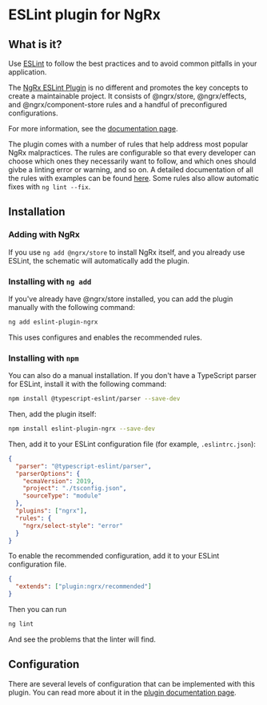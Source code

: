 # ESLint plugin for NgRx

## What is it?

Use [ESLint](https://eslint.org/) to follow the best practices and to avoid common pitfalls in your application.

The [NgRx ESLint Plugin]((https://github.com/timdeschryver/eslint-plugin-ngrx)) is no different and promotes the key concepts to create a maintainable project. It consists of @ngrx/store, @ngrx/effects, and @ngrx/component-store rules and a handful of preconfigured configurations.

For more information, see the [documentation page](https://github.com/timdeschryver/eslint-plugin-ngrx/blob/main/README.md).

The plugin comes with a number of rules that help address most popular NgRx malpractices. The rules are configurable so that every developer can choose which ones they necessarily want to follow, and which ones should givbe a linting error or warning, and so on. A detailed documentation of all the rules with examples can be found [here](https://github.com/timdeschryver/eslint-plugin-ngrx/tree/main/docs/rules). Some rules also allow automatic fixes with `ng lint --fix`.

## Installation

### Adding with NgRx

If you use `ng add @ngrx/store` to install NgRx itself, and you already use ESLint, the schematic will automatically add the plugin.

### Installing with `ng add`

If you've already have @ngrx/store installed, you can add the plugin manually with the following command:

```sh
ng add eslint-plugin-ngrx
```

This uses configures and enables the recommended rules.

### Installing with `npm`

You can also do a manual installation. If you don't have a TypeScript parser for ESLint, install it with the following command:

```sh
npm install @typescript-eslint/parser --save-dev
```

Then, add the plugin itself:

```sh
npm install eslint-plugin-ngrx --save-dev
```

Then, add it to your ESLint configuration file (for example, `.eslintrc.json`):

```json
{
  "parser": "@typescript-eslint/parser",
  "parserOptions": {
    "ecmaVersion": 2019,
    "project": "./tsconfig.json",
    "sourceType": "module"
  },
  "plugins": ["ngrx"],
  "rules": {
    "ngrx/select-style": "error"
  }
}
```

To enable the recommended configuration, add it to your ESLint configuration file.

```json
{
  "extends": ["plugin:ngrx/recommended"]
}
```

Then you can run 

```sh
ng lint
```

And see the problems that the linter will find.

## Configuration

There are several levels of configuration that can be implemented with this plugin. You can read more about it in the [plugin documentation page](https://github.com/timdeschryver/eslint-plugin-ngrx#configurations).


